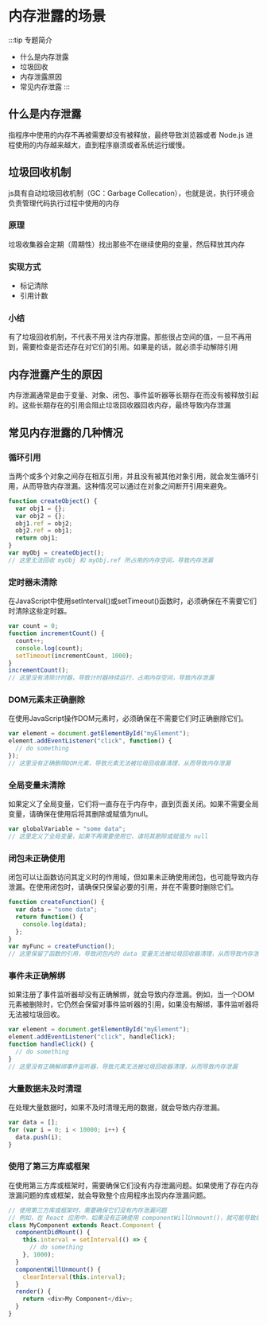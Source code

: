 # 内存泄露的场景
:::tip 专题简介
- 什么是内存泄露
- 垃圾回收
- 内存泄露原因
- 常见内存泄露
:::
## 什么是内存泄露
指程序中使用的内存不再被需要却没有被释放，最终导致浏览器或者 Node.js 进程使用的内存越来越大，直到程序崩溃或者系统运行缓慢。
## 垃圾回收机制
js具有自动垃圾回收机制（GC：Garbage Collecation），也就是说，执行环境会负责管理代码执行过程中使用的内存

### 原理
垃圾收集器会定期（周期性）找出那些不在继续使用的变量，然后释放其内存

### 实现方式
- 标记清除
- 引用计数

### 小结
有了垃圾回收机制，不代表不用关注内存泄露。那些很占空间的值，一旦不再用到，需要检查是否还存在对它们的引用。如果是的话，就必须手动解除引用

## 内存泄露产生的原因
内存泄漏通常是由于变量、对象、闭包、事件监听器等长期存在而没有被释放引起的。这些长期存在的引用会阻止垃圾回收器回收内存，最终导致内存泄漏

## 常见内存泄露的几种情况

### 循环引用
当两个或多个对象之间存在相互引用，并且没有被其他对象引用，就会发生循环引用，从而导致内存泄漏。这种情况可以通过在对象之间断开引用来避免。
```js
function createObject() {
  var obj1 = {};
  var obj2 = {};
  obj1.ref = obj2;
  obj2.ref = obj1;
  return obj1;
}
var myObj = createObject();
// 这里无法回收 myObj 和 myObj.ref 所占用的内存空间，导致内存泄漏
```
### 定时器未清除
在JavaScript中使用setInterval()或setTimeout()函数时，必须确保在不需要它们时清除这些定时器。
```js
var count = 0;
function incrementCount() {
  count++;
  console.log(count);
  setTimeout(incrementCount, 1000);
}
incrementCount();
// 这里没有清除计时器，导致计时器持续运行，占用内存空间，导致内存泄漏
```
### DOM元素未正确删除
在使用JavaScript操作DOM元素时，必须确保在不需要它们时正确删除它们。
```js
var element = document.getElementById("myElement");
element.addEventListener("click", function() {
  // do something
});
// 这里没有正确删除DOM元素，导致元素无法被垃圾回收器清理，从而导致内存泄漏
```
### 全局变量未清除 
如果定义了全局变量，它们将一直存在于内存中，直到页面关闭。如果不需要全局变量，请确保在使用后将其删除或赋值为null。
```js
var globalVariable = "some data";
// 这里定义了全局变量，如果不再需要使用它，请将其删除或赋值为 null
```
### 闭包未正确使用
闭包可以让函数访问其定义时的作用域，但如果未正确使用闭包，也可能导致内存泄漏。在使用闭包时，请确保只保留必要的引用，并在不需要时删除它们。
```js
function createFunction() {
  var data = "some data";
  return function() {
    console.log(data);
  };
}
var myFunc = createFunction();
// 这里保留了函数的引用，导致闭包内的 data 变量无法被垃圾回收器清理，从而导致内存泄漏
```
### 事件未正确解绑 
如果注册了事件监听器却没有正确解绑，就会导致内存泄漏。例如，当一个DOM元素被删除时，它仍然会保留对事件监听器的引用，如果没有解绑，事件监听器将无法被垃圾回收。
```js
var element = document.getElementById("myElement");
element.addEventListener("click", handleClick);
function handleClick() {
  // do something
}
// 这里没有正确解绑事件监听器，导致元素无法被垃圾回收器清理，从而导致内存泄漏
```
### 大量数据未及时清理
在处理大量数据时，如果不及时清理无用的数据，就会导致内存泄漏。
```js
var data = [];
for (var i = 0; i < 10000; i++) {
  data.push(i);
}
```
### 使用了第三方库或框架 
在使用第三方库或框架时，需要确保它们没有内存泄漏问题。如果使用了存在内存泄漏问题的库或框架，就会导致整个应用程序出现内存泄漏问题。
```js
// 使用第三方库或框架时，需要确保它们没有内存泄漏问题
// 例如，在 React 应用中，如果没有正确使用 componentWillUnmount()，就可能导致组件无法被垃圾回收器清理，从而导致内存泄漏
class MyComponent extends React.Component {
  componentDidMount() {
    this.interval = setInterval(() => {
      // do something
    }, 1000);
  }
  componentWillUnmount() {
    clearInterval(this.interval);
  }
  render() {
    return <div>My Component</div>;
  }
}
```